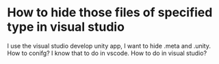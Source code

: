 
# How to hide those files of specified type in visual studio

I use the visual studio develop unity app, I want to hide .meta and .unity. How to conifg? I know that to do in vscode. How to do in visual studio?

        